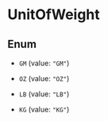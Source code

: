 

# UnitOfWeight

## Enum


* `GM` (value: `"GM"`)

* `OZ` (value: `"OZ"`)

* `LB` (value: `"LB"`)

* `KG` (value: `"KG"`)



